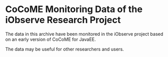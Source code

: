 # CoCoME Monitoring Data of the iObserve Research Project

The data in this archive have been monitored in the iObserve project based on an early version of CoCoME for JavaEE.

The data may be useful for other researchers and users.
